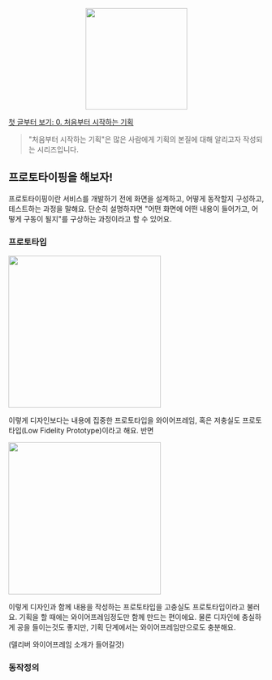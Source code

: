 <p align="center"><img src="https://i.imgur.com/wUFdbUb.png" width="200px"></p>

[첫 글부터 보기: 0. 처음부터 시작하는 기획](./)
> "처음부터 시작하는 기획"은  많은 사람에게 기획의 본질에 대해 알리고자 작성되는 시리즈입니다.

## 프로토타이핑을 해보자!
프로토타이핑이란 서비스를 개발하기 전에 화면을 설계하고, 어떻게 동작할지 구성하고, 테스트하는 과정을 말해요. 단순히 설명하자면 "어떤 화면에 어떤 내용이 들어가고, 어떻게 구동이 될지"를 구상하는 과정이라고 할 수 있어요. 

### 프로토타입
<img src="https://i.imgur.com/3oE5etD.png" width="300">

이렇게 디자인보다는 내용에 집중한 프로토타입을 와이어프레임, 혹은 저충실도 프로토타입(Low Fidelity Prototype)이라고 해요. 반면 

<img src="https://i.imgur.com/EhqrAjF.png" width="300" >

이렇게 디자인과 함께 내용을 작성하는 프로토타입을 고충실도 프로토타입이라고 불러요. 기획을 할 때에는 와이어프레임정도만 함께 만드는 편이에요. 물론 디자인에 충실하게 공을 들이는것도 좋지만, 기획 단계에서는 와이어프레임만으로도 충분해요.

(델리버 와이어프레임 소개가 들어갈것)

### 동작정의

<!--stackedit_data:
eyJoaXN0b3J5IjpbMTc2Mjc5NDg3OCw2MTgwNTExMzYsMzUyOT
g5NzAsLTg4MjUyNTMzMiwtMjA4ODc0NjYxMl19
-->